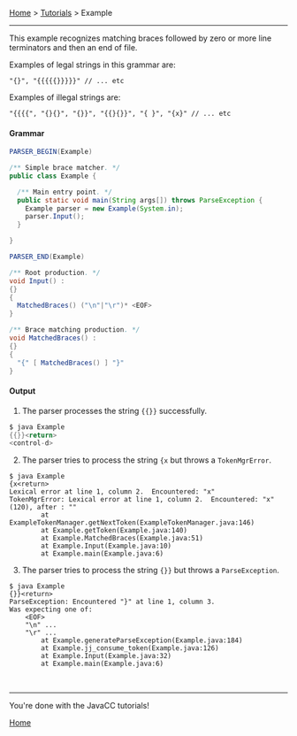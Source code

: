 [Home](../index.md) > [Tutorials](index.md) > Example

---

This example recognizes matching braces followed by zero or more line terminators and then an end of file.

Examples of legal strings in this grammar are:

```
"{}", "{{{{{}}}}}" // ... etc
```

Examples of illegal strings are:

```
"{{{{", "{}{}", "{}}", "{{}{}}", "{ }", "{x}" // ... etc
```

#### Grammar
```java
PARSER_BEGIN(Example)

/** Simple brace matcher. */
public class Example {

  /** Main entry point. */
  public static void main(String args[]) throws ParseException {
    Example parser = new Example(System.in);
    parser.Input();
  }

}

PARSER_END(Example)

/** Root production. */
void Input() :
{}
{
  MatchedBraces() ("\n"|"\r")* <EOF>
}

/** Brace matching production. */
void MatchedBraces() :
{}
{
  "{" [ MatchedBraces() ] "}"
}
```

#### Output

1. The parser processes the string `{{}}` successfully.

```java
$ java Example
{{}}<return>
<control-d>
```

2. The parser tries to process the string `{x` but throws a `TokenMgrError`.

```
$ java Example
{x<return>
Lexical error at line 1, column 2.  Encountered: "x"
TokenMgrError: Lexical error at line 1, column 2.  Encountered: "x" (120), after : ""
        at ExampleTokenManager.getNextToken(ExampleTokenManager.java:146)
        at Example.getToken(Example.java:140)
        at Example.MatchedBraces(Example.java:51)
        at Example.Input(Example.java:10)
        at Example.main(Example.java:6)
```

3. The parser tries to process the string `{}}` but throws a `ParseException`.

```
$ java Example
{}}<return>
ParseException: Encountered "}" at line 1, column 3.
Was expecting one of:
    <EOF>
    "\n" ...
    "\r" ...
        at Example.generateParseException(Example.java:184)
        at Example.jj_consume_token(Example.java:126)
        at Example.Input(Example.java:32)
        at Example.main(Example.java:6)
```

<br>

---

You're done with the JavaCC tutorials!

[Home](../index.md)

<br>
